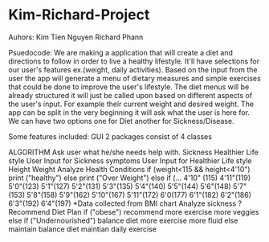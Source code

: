 # Kim-Richard-Project

Auhors: Kim Tien Nguyen
        Richard Phann

Psuedocode: We are making a application that will create a diet and directions to follow in order to live a healthy lifestyle. It'll have selections for our user's features ex.(weight, daily activities). Based on the input from the user the app will generate a menu of dietary measures and simple exercises that could be done to improve the user's lifestyle. The diet menus will be already structured it will just be called upon based on different aspects of the user's input. For example their current weight and desired weight. The app can be split in the very beginning it will ask what the user is here for. We can have two options one for Diet another for Sickness/Disease.

Some features included:
  GUI
  2 packages consist of 4 classes

ALGORITHM
Ask user what he/she needs help with.
 Sickness
 Healthier Life style
User Input for Sickness
 symptoms
User Input for Healthier Life style
 Height
 Weight
Analyze Health Conditions
 if (weight<115 && height<4'10")
    print ("healthy")
 else
    print ("Over Weight")
 else if (...
 4'10" (115) 4'11"(119) 5'0"(123) 5'1"(127) 5'2"(131) 5'3"(135) 5'4"(140) 5'5"(144) 5'6"(148) 5'7"(153) 5'8"(158) 5'9"(162) 5'10"(167) 5'11"(172) 6'0(177) 6'1"(182) 6'2"(186) 6'3"(192) 6'4"(197)
 *Data collected from BMI chart
 Analyze sickness
  ?
 Recommend Diet Plan
  if ("obese")
        recommend more exercise
        more veggies
  else if ("Undernourished")
        balance diet
        more exercise
        more fluid
  else
        maintain balance diet
        maintian daily exercise
 
